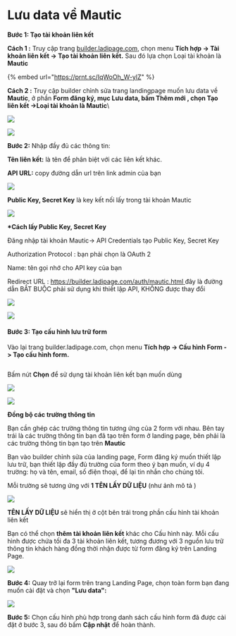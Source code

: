 # Lưu data về Mautic

**Bước 1: Tạo tài khoản liên kết**

&#x20;**Cách 1 :** Truy cập trang [builder.ladipage.com](http://builder.ladipage.com/), chọn menu **Tích hợp -> Tài khoản liên kết -> Tạo tài khoản liên kết.** Sau đó lựa chọn Loại tài khoản là **Mautic**

{% embed url="https://prnt.sc/IqWoOh_W-ylZ" %}

**Cách 2 :** Truy cập builder chỉnh sửa trang landingpage muốn lưu data về **Mautic**, ở phần **Form đăng ký, mục Lưu data, bấm Thêm mới , chọn Tạo liên kết ->Loại tài khoản là Mautic**\


![](https://files.gitbook.com/v0/b/gitbook-x-prod.appspot.com/o/spaces%2FVlMUbaIjYt7SY2R8v2az%2Fuploads%2F1zUFEQTIbMdBJwIbewzm%2Ft%C3%A0i%20kho%E1%BA%A3n%20li%C3%AAn%20k%E1%BA%BFt%20form.gif?alt=media\&token=f7fe62ad-7632-4412-9ecc-80e270e6e341)

![](<../../.gitbook/assets/image (480).png>)

**Bước 2:** Nhập đầy đủ các thông tin:

**Tên liên kết:** là tên để phân biệt với các liên kết khác.&#x20;

**API URL:**  copy đường dẫn url trên link admin của bạn

![](<../../.gitbook/assets/image (164).png>)

&#x20;**Public Key, Secret Key** là  key kết nối lấy trong tài khoản Mautic



![](<../../.gitbook/assets/image (483).png>)

**\*Cách lấy Public Key, Secret Key**&#x20;

Đăng nhập tài khoản Mautic-> API Credentials tạo Public Key, Secret Key

Authorization Protocol : bạn phải chọn là OAuth 2

Name: tên gọi nhớ cho API key của bạn

Redirect URL : [https://builder.ladipage.com/auth/mautic.html ](https://builder.ladipage.com/auth/mautic.html) đây là đường dẫn BẮT BUỘC phải sử dụng khi thiết lập API, KHÔNG được thay đổi&#x20;

![](<../../.gitbook/assets/image (912).png>)

![](<../../.gitbook/assets/image (550).png>)

#### Bước 3: **Tạo** cấu hình lưu trữ form&#x20;

Vào lại trang builder.ladipage.com, chọn menu **Tích hợp -> Cấu hình Form -> Tạo cấu hình form.**

<figure><img src="../../.gitbook/assets/cấu hình form.gif" alt=""><figcaption></figcaption></figure>

Bấm nút **Chọn** để sử dụng tài khoản liên kết bạn muốn dùng&#x20;

![](<../../.gitbook/assets/image (493).png>)

![](<../../.gitbook/assets/image (846).png>)

**Đồng bộ các trường thông tin**

Bạn cần ghép các trường thông tin tương ứng của 2 form với nhau. Bên tay trái là các trường thông tin bạn đã tạo trên form ở landing page, bên phải là các trường thông tin bạn tạo trên **Mautic**

Bạn vào builder chỉnh sửa của landing page, Form đăng ký muốn thiết lập lưu trữ, bạn thiết lập đầy đủ trường của form theo ý bạn muốn, ví dụ 4 trường: họ và tên, email, số điện thoại, để lại tin nhắn cho chúng tôi.

Mỗi trường sẽ tương ứng với **1 TÊN LẤY DỮ LIỆU** (như ảnh mô tả )

![](<../../.gitbook/assets/image (187).png>)

**TÊN LẤY DỮ LIỆU** sẽ hiển thị ở cột bên trái trong phần cấu hình tài khoản liên kết

Bạn có thể chọn **thêm tài khoản liên kết** khác cho Cấu hình này. Mỗi cấu hình được chứa tối đa 3 tài khoản liên kết, tương đương với 3 nguồn lưu trữ thông tin khách hàng đồng thời nhận được từ form đăng ký trên Landing Page.

![](<../../.gitbook/assets/image (492).png>)

**Bước 4:** Quay trở lại form trên trang Landing Page, chọn toàn form bạn đang muốn cài đặt và chọn **"Lưu data":**

![](<../../.gitbook/assets/image (183).png>)

**Bước 5:** Chọn cấu hình phù hợp trong danh sách cấu hình form đã được cài đặt ở bước 3, sau đó bấm **Cập nhật** để hoàn thành.

